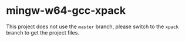 # mingw-w64-gcc-xpack

This project does not use the `master` branch, please
switch to the `xpack` branch to get the project files.
